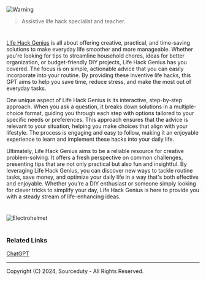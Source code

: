 ![Warning](https://github.com/user-attachments/assets/b429ee22-9b2a-4851-a007-aad677e62b04)

> Assistive life hack specialist and teacher.
#

[Life Hack Genius](https://chatgpt.com/g/g-QRyn3BjON-life-hack-genius) is all about offering creative, practical, and time-saving solutions to make everyday life smoother and more manageable. Whether you're looking for tips to streamline household chores, ideas for better organization, or budget-friendly DIY projects, Life Hack Genius has you covered. The focus is on simple, actionable advice that you can easily incorporate into your routine. By providing these inventive life hacks, this GPT aims to help you save time, reduce stress, and make the most out of everyday tasks.

One unique aspect of Life Hack Genius is its interactive, step-by-step approach. When you ask a question, it breaks down solutions in a multiple-choice format, guiding you through each step with options tailored to your specific needs or preferences. This approach ensures that the advice is relevant to your situation, helping you make choices that align with your lifestyle. The process is engaging and easy to follow, making it an enjoyable experience to learn and implement these hacks into your daily life.

Ultimately, Life Hack Genius aims to be a reliable resource for creative problem-solving. It offers a fresh perspective on common challenges, presenting tips that are not only practical but also fun and insightful. By leveraging Life Hack Genius, you can discover new ways to tackle routine tasks, save money, and optimize your daily life in a way that's both effective and enjoyable. Whether you’re a DIY enthusiast or someone simply looking for clever tricks to simplify your day, Life Hack Genius is here to provide you with a steady stream of life-enhancing ideas.

#
![Electrohelmet](https://github.com/user-attachments/assets/520b9830-bb50-441b-91bc-3573f3b53902)

#
### Related Links

[ChatGPT](https://github.com/sourceduty/ChatGPT)

***
Copyright (C) 2024, Sourceduty - All Rights Reserved.
